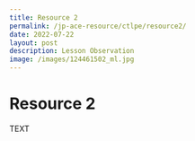 ```yaml
---
title: Resource 2
permalink: /jp-ace-resource/ctlpe/resource2/
date: 2022-07-22
layout: post
description: Lesson Observation
image: /images/124461502_ml.jpg
---
```


# Resource 2

TEXT